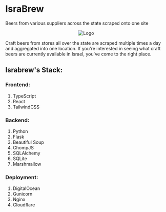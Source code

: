 # IsraBrew

Beers from various suppliers across the state scraped onto one site

<p align="center">
  <img src="https://israbrew.ml/logo1.png" alt="Logo"/>
</p>

Craft beers from stores all over the state are scraped multiple times a day and aggregated into one location. If you're interested in seeing what craft beers are currently available in Israel, you've come to the right place.

## Israbrew's Stack:

### Frontend:

1. TypeScript
2. React
3. TailwindCSS

### Backend:

1. Python
2. Flask
3. Beautiful Soup
4. ChompJS
5. SQLAlchemy
6. SQLite
7. Marshmallow

### Deployment:

1. DigitalOcean
2. Gunicorn
3. Nginx
4. Cloudflare
